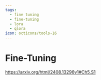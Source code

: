 ```yaml
---
tags:
  - fine tuning
  - fine-tuning
  - lora
  - qlora
icon: octicons/tools-16
---
```


# Fine-Tuning

https://arxiv.org/html/2408.13296v1#Ch5.S1
